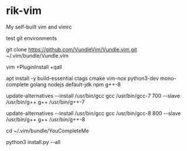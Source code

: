 # rik-vim
My self-built vim and vimrc

test git environments

git clone https://github.com/VundleVim/Vundle.vim.git ~/.vim/bundle/Vundle.vim

vim +PluginInstall +qall


apt install -y build-essential ctags cmake vim-nox python3-dev mono-complete golang nodejs default-jdk npm g++-8


update-alternatives --install /usr/bin/gcc gcc /usr/bin/gcc-7 700 --slave /usr/bin/g++ g++ /usr/bin/g++-7

update-alternatives --install /usr/bin/gcc gcc /usr/bin/gcc-8 800 --slave /usr/bin/g++ g++ /usr/bin/g++-8

cd ~/.vim/bundle/YouCompleteMe

python3 install.py --all

